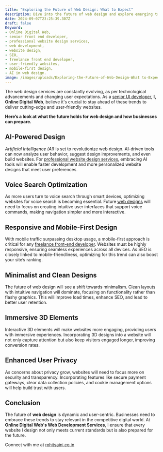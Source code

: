 ```yaml
---
title: "Exploring the Future of Web Design: What to Expect"
description: Dive into the future of web design and explore emerging trends and technologies that will shape the web development services.
date: 2024-09-07T23:25:39.307Z
draft: false
Keyword: 
- Online Digital Web, 
- senior front end developer, 
- professional website design services, 
- web development, 
- website design, 
- SEO, 
- freelance front end developer, 
- user-friendly websites, 
- mobile-first design, 
- AI in web design.
image: /images/uploads/Exploring-the-Future-of-Web-Design-What to-Expect.jpeg
---
```


The web design services are constantly evolving, as per technological advancements and changing user expectations. As a [senior UI developer](https://onlinedigitalweb.com/), **I, Online Digital Web**, believe it's crucial to stay ahead of these trends to deliver cutting-edge and user-friendly websites.

**Here’s a look at what the future holds for web design and how businesses can prepare.**

## AI-Powered Design

*Artificial Intelligence (AI)* is set to revolutionize web design. AI-driven tools can now analyze user behavior, suggest design improvements, and even build websites. For [professional website design services](https://onlinedigitalweb.com/services/), embracing AI tools will enable faster development and more personalized website designs that meet user preferences.

## Voice Search Optimization

As more users turn to voice search through smart devices, optimizing websites for voice search is becoming essential. Future [web designs](https://onlinedigitalweb.com/) will need to focus on creating intuitive user interfaces that support voice commands, making navigation simpler and more interactive.

## Responsive and Mobile-First Design

With mobile traffic surpassing desktop usage, a mobile-first approach is critical for any [freelance front-end developer](https://onlinedigitalweb.com/about/). Websites must be highly responsive, ensuring seamless experiences across all devices. As SEO is closely linked to mobile-friendliness, optimizing for this trend can also boost your site’s ranking.

## Minimalist and Clean Designs

The future of web design will see a shift towards minimalism. Clean layouts with intuitive navigation will dominate, focusing on functionality rather than flashy graphics. This will improve load times, enhance SEO, and lead to better user retention.

## Immersive 3D Elements

Interactive 3D elements will make websites more engaging, providing users with immersive experiences. Incorporating 3D designs into a website will not only capture attention but also keep visitors engaged longer, improving conversion rates.

## Enhanced User Privacy

As concerns about privacy grow, websites will need to focus more on security and transparency. Incorporating features like secure payment gateways, clear data collection policies, and cookie management options will help build trust with users.

## Conclusion

The future of **web design** is dynamic and user-centric. Businesses need to embrace these trends to stay relevant in the competitive digital world. At **Online Digital Web's Web Development Services**, I ensure that every website I design not only meets current standards but is also prepared for the future.

Connect with me at [rohitsaini.co.in](https://onlinedigitalweb.com/contact/)

